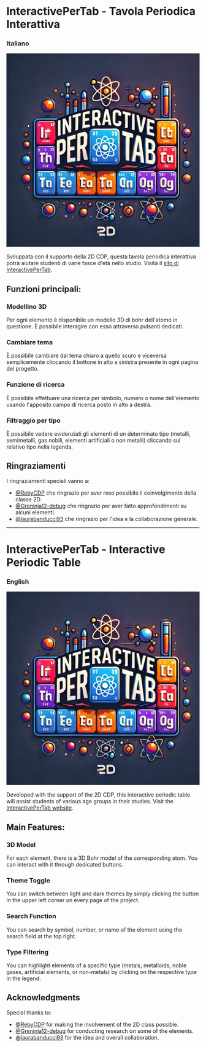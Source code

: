# InteractivePerTab - Tavola Periodica Interattiva
### Italiano

![logo_InteractivePerTab](src/assets/favicon.ico)

Sviluppata con il supporto della 2D CDP, questa tavola periodica interattiva potrà aiutare studenti di varie fasce d'età nello studio.
Visita il [sito di InteractivePerTab](https://interactivepertab2.webnode.page).

## Funzioni principali:

### Modellino 3D

Per ogni elemento è disponibile un modello 3D di bohr dell'atomo in questione. È possibile interagire con esso attraverso pulsanti dedicati.

### Cambiare tema

È possibile cambiare dal tema chiaro a quello scuro e viceversa semplicemente cliccando il bottone in alto a sinistra presente in ogni pagina del progetto.

### Funzione di ricerca

È possibile effettuare una ricerca per simbolo, numero o nome dell'elemento usando l'apposito campo di ricerca posto in alto a destra.

### Filtraggio per tipo

È possibile vedere evidenziati gli elementi di un determinato tipo (metalli, semimetalli, gas nobili, elementi artificiali o non metalli) cliccando sul relativo tipo nella legenda.

## Ringraziamenti

I ringraziamenti speciali vanno a:

- [@RebyCDP](https://github.com/RebyCDP) che ringrazio per aver reso possibile il coinvolgimento della classe 2D.
- [@Greninja12-debug](https://github.com/Greninja12-debug) che ringrazio per aver fatto approfondimenti su alcuni elementi.
- [@laurabanducci93](https://github.com/laurabanducci93) che ringrazio per l'idea e la collaborazione generale.

---

# InteractivePerTab - Interactive Periodic Table
### English

![logo_InteractivePerTab](src/assets/favicon.ico)

Developed with the support of the 2D CDP, this interactive periodic table will assist students of various age groups in their studies.
Visit the [InteractivePerTab website](https://interactivepertab2.webnode.page).

## Main Features:

### 3D Model

For each element, there is a 3D Bohr model of the corresponding atom. You can interact with it through dedicated buttons.

### Theme Toggle

You can switch between light and dark themes by simply clicking the button in the upper left corner on every page of the project.

### Search Function

You can search by symbol, number, or name of the element using the search field at the top right.

### Type Filtering

You can highlight elements of a specific type (metals, metalloids, noble gases, artificial elements, or non-metals) by clicking on the respective type in the legend.

## Acknowledgments

Special thanks to:

- [@RebyCDP](https://github.com/RebyCDP) for making the involvement of the 2D class possible.
- [@Greninja12-debug](https://github.com/Greninja12-debug) for conducting research on some of the elements.
- [@laurabanducci93](https://github.com/laurabanducci93) for the idea and overall collaboration.
